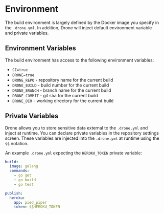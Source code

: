 # Environment

The build environment is largely defined by the Docker image you specify in the `.drone.yml`. In addition, Drone will inject default environment variable and private variables.

## Environment Variables

The build environment has access to the following environment variables:

* `CI=true`
* `DRONE=true`
* `DRONE_REPO` - repository name for the current build
* `DRONE_BUILD` - build number for the current build
* `DRONE_BRANCH` - branch name for the current build
* `DRONE_COMMIT` - git sha for the current build
* `DRONE_DIR` - working directory for the current build


## Private Variables

Drone allows you to store sensitive data external to the `.drone.yml` and inject at runtime. You can declare private variables in the repository settings screen. These variables are injected into the `.drone.yml` at runtime using the `$$` notation.

An example `.drone.yml` expecting the `HEROKU_TOKEN` private variable:

```yaml
build:
  image: golang
  commands:
    - go get
    - go build
    - go test

publish:
  heroku:
    app: pied_piper
    token: $$HEROKU_TOKEN
```
